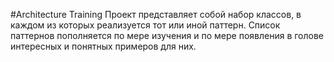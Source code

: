 #Architecture Training
Проект представляет собой набор классов, в каждом из которых реализуется тот или иной паттерн. Список паттернов пополняется по мере изучения и по мере появления в голове интересных и понятных примеров для них.
